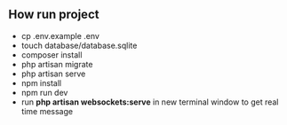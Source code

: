 ## How run project
- cp .env.example .env
- touch database/database.sqlite
- composer install
- php artisan migrate
- php artisan serve
- npm install
- npm run dev
- run **php artisan websockets:serve** in new terminal window to get real time message
